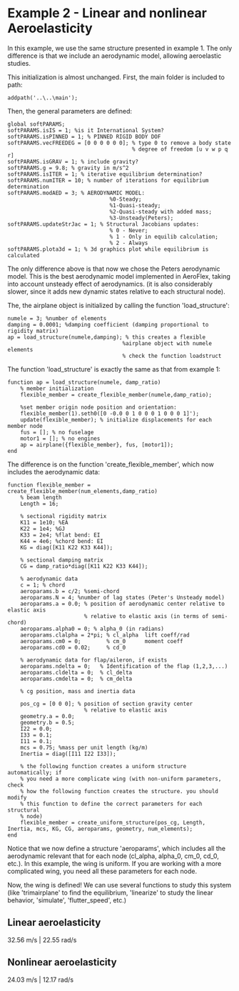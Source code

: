 Example 2 - Linear and nonlinear Aeroelasticity
==========

In this example, we use the same structure presented in example 1.
The only difference is that we include an aerodynamic model, allowing
aeroelastic studies.

This initialization is almost unchanged. First, the main folder is included to path:

    addpath('..\..\main');    
	
Then, the general parameters are defined:

    global softPARAMS;
    softPARAMS.isIS = 1; %is it International System?
    softPARAMS.isPINNED = 1; % PINNED RIGID BODY DOF
    softPARAMS.vecFREEDEG = [0 0 0 0 0 0]; % type 0 to remove a body state
                                           % degree of freedom [u v w p q r]
    softPARAMS.isGRAV = 1; % include gravity?
    softPARAMS.g = 9.8; % gravity in m/s^2    
    softPARAMS.isITER = 1; % iterative equilibrium determination?
    softPARAMS.numITER = 10; % number of iterations for equilibrium determination
    softPARAMS.modAED = 3; % AERODYNAMIC MODEL: 
                                    %0-Steady;
                                    %1-Quasi-steady;
                                    %2-Quasi-steady with added mass;
                                    %3-Unsteady(Peters);
    softPARAMS.updateStrJac = 1; % Structural Jacobians updates:
                                    % 0 - Never;
                                    % 1 - Only in equilib calculation;
                                    % 2 - Always
    softPARAMS.plota3d = 1; % 3d graphics plot while equilibrium is calculated

The only difference above is that now we chose the Peters aerodynamic model. This is
the best aerodynamic model implemented in AeroFlex, taking into account unsteady effect of aerodynamics.
(it is also considerably slower, since it adds new dynamic states relative to each structural node).

The, the airplane object is initialized by calling the function 'load_structure':

    numele = 3; %number of elements
    damping = 0.0001; %damping coefficient (damping proportional to rigidity matrix)
    ap = load_structure(numele,damping); % this creates a flexible
                                        %airplane object with numele elements
                                        % check the function loadstruct


The function 'load_structure' is exactly the same as that from example 1:
										
	function ap = load_structure(numele, damp_ratio)
		% member initialization
		flexible_member = create_flexible_member(numele,damp_ratio);
		
		%set member origin node position and orientation:
		flexible_member(1).seth0([0 -0.0 0 1 0 0 0 1 0 0 0 1]'); 
		update(flexible_member); % initialize displacements for each member node
		fus = []; % no fuselage
		motor1 = []; % no engines
		ap = airplane({flexible_member}, fus, [motor1]);
	end

The difference is on the function 'create_flexible_member', which now includes
the aerodynamic data:

	function flexible_member = create_flexible_member(num_elements,damp_ratio)  
		% beam length
		Length = 16;
		
		% sectional rigidity matrix
		K11 = 1e10; %EA
		K22 = 1e4; %GJ
		K33 = 2e4; %flat bend: EI
		K44 = 4e6; %chord bend: EI
		KG = diag([K11 K22 K33 K44]);
		
		% sectional damping matrix
		CG = damp_ratio*diag([K11 K22 K33 K44]);
		
		% aerodynamic data
		c = 1; % chord
		aeroparams.b = c/2; %semi-chord
		aeroparams.N = 4; %number of lag states (Peter's Unsteady model)
		aeroparams.a = 0.0; % position of aerodynamic center relative to elastic axis
							% relative to elastic axis (in terms of semi-chord)
		aeroparams.alpha0 = 0; % alpha_0 (in radians)
		aeroparams.clalpha = 2*pi; % cl_alpha  lift coeff/rad
		aeroparams.cm0 = 0;        % cm_0      moment coeff
		aeroparams.cd0 = 0.02;     % cd_0
		
		% aerodynamic data for flap/aileron, if exists
		aeroparams.ndelta = 0;   % Identification of the flap (1,2,3,...)
		aeroparams.cldelta = 0;  % cl_delta
		aeroparams.cmdelta = 0;  % cm_delta
				
		% cg position, mass and inertia data
		
		pos_cg = [0 0 0]; % position of section gravity center
							% relative to elastic axis
		geometry.a = 0.0;
		geometry.b = 0.5;    
		I22 = 0.0;
		I33 = 0.1;
		I11 = 0.1;
		mcs = 0.75; %mass per unit length (kg/m)
		Inertia = diag([I11 I22 I33]);
		
		% the following function creates a uniform structure automatically; if
		% you need a more complicate wing (with non-uniform parameters, check
		% how the following function creates the structure. you should modify
		% this function to define the correct parameters for each structural
		% node)
		flexible_member = create_uniform_structure(pos_cg, Length, Inertia, mcs, KG, CG, aeroparams, geometry, num_elements);        
	end


Notice that we now define a structure 'aeroparams', which includes all the aerodynamic
relevant that for each node (cl_alpha, alpha_0, cm_0, cd_0, etc.). In this example, the
wing is uniform. If you are working with a more complicated wing, you need all these parameters
for each node.


Now, the wing is defined! We can use several functions to study this system (like 'trimairplane'
to find the equilibrium, 'linearize' to study the linear behavior, 'simulate', 'flutter_speed', etc.)

Linear aeroelasticity
----------

32.56 m/s | 22.55 rad/s

Nonlinear aeroelasticity
---------

24.03 m/s | 12.17 rad/s
